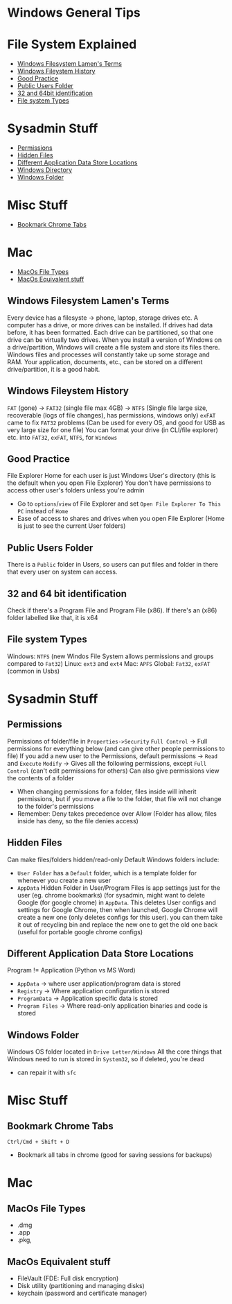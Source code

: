 # Windows General Tips

# File System Explained
- [Windows Filesystem Lamen's Terms](##windows-filesystem-lamen's-terms)
- [Windows Fileystem History](##windows-filesystem-history)
- [Good Practice](##good-practice)
- [Public Users Folder](##public-users-folder)
- [32 and 64bit identification](##32-64bit)
- [File system Types](##file-system-types)

# Sysadmin Stuff
- [Permissions](##permissions)
- [Hidden Files](##hidden-files)
- [Different Application Data Store Locations](##different-application-data-store-locations)
- [Windows Directory](##windows-directory)
- [Windows Folder](##windows-folder)

# Misc Stuff
- [Bookmark Chrome Tabs](##bookmark-chrome-tabs)

# Mac 
- [MacOs File Types](##macos-file-types)
- [MacOs Equivalent stuff](##macos-equivalent_stuff)

## Windows Filesystem Lamen's Terms
Every device has a filesyste -> phone, laptop, storage drives etc.
A computer has a drive, or more drives can be installed. If drives had data before, it has been formatted. Each drive can be partitioned, so that one drive can be virtually two drives. 
When you install a version of Windows on a drive/partition, Windows will create a file system and store its files there. 
Windows files and processes will constantly take up some storage and RAM. 
Your application, documents, etc., can be stored on a different drive/partition, it is a good habit.

## Windows Fileystem History
`FAT` (gone) -> `FAT32` (single file max 4GB) -> `NTFS` (Single file large size, recoverable (logs of file changes), has permissions, windows only) 
`exFAT` came to fix `FAT32` problems (Can be used for every OS, and good for USB as very large size for one file)
You can format your drive (in CLI/file explorer) etc. into `FAT32`, `exFAT`, `NTFS`, for `Windows`

## Good Practice
File Explorer Home for each user is just Windows User's directory (this is the default when you open File Explorer)
You don't have permissions to access other user's folders unless you're admin
- Go to `options`/`view` of File Explorer and set `Open File Explorer To This PC` instead of `Home`
- Ease of access to shares and drives when you open File Explorer (Home is just to see the current User folders)

## Public Users Folder
There is a `Public` folder in Users, so users can put files and folder in there that every user on system can access. 

## 32 and 64 bit identification
Check if there's a Program File and Program File (x86). If there's an (x86) folder labelled like that, it is x64

## File system Types
Windows: `NTFS` (new Windos File System allows permissions and groups compared to `Fat32`)
Linux: `ext3` and `ext4`
Mac: `APFS`
Global: `Fat32`, `exFAT` (common in Usbs)

# Sysadmin Stuff

## Permissions
Permissions of folder/file in `Properties->Security`
`Full Control` -> Full permissions for everything below (and can give other people permissions to file)
If you add a new user to the Permissions, default permissions -> `Read` and `Execute`
`Modify` -> Gives all the following permissions, except `Full Control` (can't edit permissions for others)
Can also give permissions view the contents of a folder
- When changing permissions for a folder, files inside will inherit permissions, but if you move a file to the folder, that file will not change to the folder's permissions
- Remember: Deny takes precedence over Allow (Folder has allow, files inside has deny, so the file denies access)

## Hidden Files
Can make files/folders hidden/read-only
Default Windows folders include:
- `User Folder` has a `Default` folder, which is a template folder for whenever you create a new user
- `AppData` Hidden Folder in User/Program Files is app settings just for the user (eg. chrome bookmarks) (for sysadmin, might want to delete Google (for google chrome) in `AppData`. This deletes User configs and settings for Google Chrome, then when launched, Google Chrome will create a new one (only deletes configs for this user). you can them take it out of recycling bin and replace the new one to get the old one back (useful for portable google chrome configs)

## Different Application Data Store Locations
Program != Application (Python vs MS Word)
- `AppData` -> where user application/program data is stored
- `Registry` -> Where application configuration is stored
- `ProgramData` -> Application specific data is stored
- `Program Files` -> Where read-only application binaries and code is stored

## Windows Folder
Windows OS folder located in `Drive Letter/Windows`
All the core things that Windows need to run is stored in `System32`, so if deleted, you're dead 
- can repair it with `sfc`

# Misc Stuff

## Bookmark Chrome Tabs
`Ctrl/Cmd + Shift + D`
- Bookmark all tabs in chrome (good for saving sessions for backups)

# Mac

## MacOs File Types
- .dmg
- .app
- .pkg, 

## MacOs Equivalent stuff
- FileVault (FDE: Full disk encryption)
- Disk utility (partitioning and managing disks)
- keychain (password and certificate manager)




